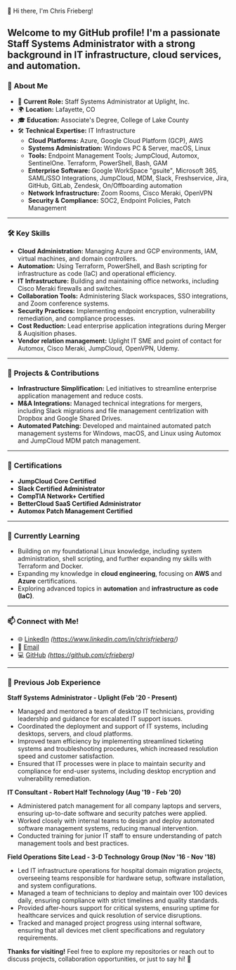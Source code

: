👋 Hi there, I'm Chris Frieberg!

Welcome to my GitHub profile! I'm a passionate **Staff Systems Administrator** with a strong background in IT infrastructure, cloud services, and automation.
---

### 🚀 **About Me**
- 💼 **Current Role:** Staff Systems Administrator at Uplight, Inc.
- 🌍 **Location:** Lafayette, CO
- 🎓 **Education:** Associate's Degree, College of Lake County
- 🛠️ **Technical Expertise:** IT Infrastructure
  - **Cloud Platforms:** Azure, Google Cloud Platform (GCP), AWS
  - **Systems Administration:** Windows PC & Server, macOS, Linux
  - **Tools:** Endpoint Management Tools; JumpCloud, Automox, SentinelOne. Terraform, PowerShell, Bash, GAM
  - **Enterprise Software:** Google WorkSpace "gsuite", Microsoft 365, SAML/SSO Integrations, JumpCloud, MDM, Slack, Freshservice, Jira, GitHub, GitLab, Zendesk, On/Offboarding automation 
  - **Network Infrastructure:** Zoom Rooms, Cisco Meraki, OpenVPN
  - **Security & Compliance:** SOC2, Endpoint Policies, Patch Management

---

### 🛠️ **Key Skills**
- **Cloud Administration:** Managing Azure and GCP environments, IAM, virtual machines, and domain controllers.
- **Automation:** Using Terraform, PowerShell, and Bash scripting for infrastructure as code (IaC) and operational efficiency.
- **IT Infrastructure:** Building and maintaining office networks, including Cisco Meraki firewalls and switches.
- **Collaboration Tools:** Administering Slack workspaces, SSO integrations, and Zoom conference systems.
- **Security Practices:** Implementing endpoint encryption, vulnerability remediation, and compliance processes.
- **Cost Reduction:** Lead enterprise application integrations during Merger & Auqisition phases. 
- **Vendor relation management:** Uplight IT SME and point of contact for Automox, Cisco Meraki, JumpCloud, OpenVPN, Udemy.  
---

### 📂 **Projects & Contributions**
- **Infrastructure Simplification:** Led initiatives to streamline enterprise application management and reduce costs.
- **M&A Integrations:** Managed technical integrations for mergers, including Slack migrations and file management centrlization with Dropbox and Google Shared Drives.
- **Automated Patching:** Developed and maintained automated patch management systems for Windows, macOS, and Linux using Automox and JumpCloud MDM patch management.

---

### 📜 **Certifications**
- **JumpCloud Core Certified**
- **Slack Certified Administrator**
- **CompTIA Network+ Certified**
- **BetterCloud SaaS Certified Administrator**
- **Automox Patch Management Certified**

---

### 🌱 **Currently Learning**
- Building on my foundational Linux knowledge, including system administration, shell scripting, and further expanding my skills with Terraform and Docker.
- Expanding my knowledge in **cloud engineering**, focusing on **AWS** and **Azure** certifications.
- Exploring advanced topics in **automation** and **infrastructure as code (IaC)**.
---

### 📫 **Connect with Me!**
- 🌐 [LinkedIn](#) *(https://www.linkedin.com/in/chrisfrieberg/)*
- 📧 [Email](mailto:friebergchris@gmail.com)
- 💻 [GitHub](#) *(https://github.com/cfrieberg)*

---

### 💼 **Previous Job Experience**

**Staff Systems Administrator - Uplight (Feb '20 - Present)**  
- Managed and mentored a team of desktop IT technicians, providing leadership and guidance for escalated IT support issues.
- Coordinated the deployment and support of IT systems, including desktops, servers, and cloud platforms.
- Improved team efficiency by implementing streamlined ticketing systems and troubleshooting procedures, which increased resolution speed and customer satisfaction.
- Ensured that IT processes were in place to maintain security and compliance for end-user systems, including desktop encryption and vulnerability remediation.

**IT Consultant - Robert Half Technology (Aug '19 - Feb '20)**  
- Administered patch management for all company laptops and servers, ensuring up-to-date software and security patches were applied.
- Worked closely with internal teams to design and deploy automated software management systems, reducing manual intervention.
- Conducted training for junior IT staff to ensure understanding of patch management tools and best practices.

**Field Operations Site Lead - 3-D Technology Group (Nov '16 - Nov '18)**  
- Led IT infrastructure operations for hospital domain migration projects, overseeing teams responsible for hardware setup, software installation, and system configurations.
- Managed a team of technicians to deploy and maintain over 100 devices daily, ensuring compliance with strict timelines and quality standards.
- Provided after-hours support for critical systems, ensuring uptime for healthcare services and quick resolution of service disruptions.
- Tracked and managed project progress using internal software, ensuring that all devices met client specifications and regulatory requirements.


**Thanks for visiting!** Feel free to explore my repositories or reach out to discuss projects, collaboration opportunities, or just to say hi! 🚀

